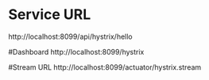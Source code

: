 
# Service URL
http://localhost:8099/api/hystrix/hello

#Dashboard 
http://localhost:8099/hystrix

#Stream URL
http://localhost:8099/actuator/hystrix.stream
